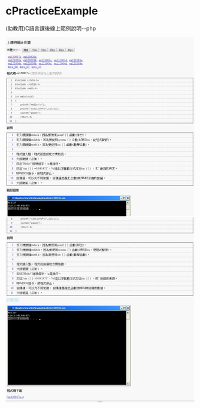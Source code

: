 # cPracticeExample
(助教用)C語言課後線上範例說明--php

![image](https://raw.githubusercontent.com/yoyo82725/cPracticeExample/master/cPracticeExample.JPG)
![image](https://raw.githubusercontent.com/yoyo82725/cPracticeExample/master/cPracticeExample2.JPG)
